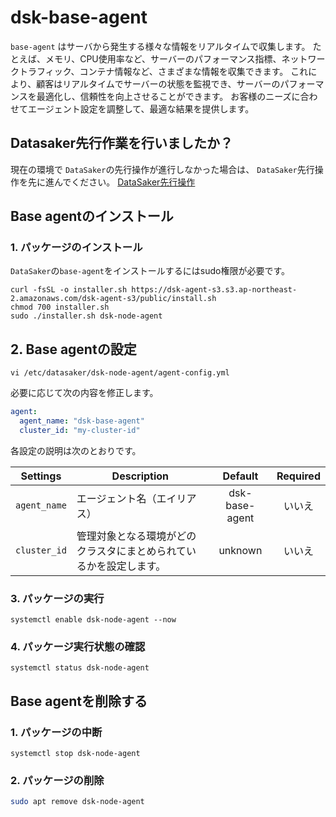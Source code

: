 # dsk-base-agent

`base-agent` はサーバから発生する様々な情報をリアルタイムで収集します。
たとえば、メモリ、CPU使用率など、サーバーのパフォーマンス指標、ネットワークトラフィック、コンテナ情報など、さまざまな情報を収集できます。
これにより、顧客はリアルタイムでサーバーの状態を監視でき、サーバーのパフォーマンスを最適化し、信頼性を向上させることができます。
お客様のニーズに合わせてエージェント設定を調整して、最適な結果を提供します。

## Datasaker先行作業を行いましたか？

現在の環境で `DataSaker`の先行操作が進行しなかった場合は、 `DataSaker`先行操作を先に進んでください。 [DataSaker先行操作](README.md)

## Base agentのインストール

### 1. パッケージのインストール

`DataSaker`の`base-agent`をインストールするにはsudo権限が必要です。
<!--
example API Key : VAR_GLOBAL_APIKEY=1234567890abcdef1234567890abcdef
 -->
```shell
curl -fsSL -o installer.sh https://dsk-agent-s3.s3.ap-northeast-2.amazonaws.com/dsk-agent-s3/public/install.sh
chmod 700 installer.sh
sudo ./installer.sh dsk-node-agent
```
## 2. Base agentの設定
```shell
vi /etc/datasaker/dsk-node-agent/agent-config.yml
```
必要に応じて次の内容を修正します。
```yaml
agent:
  agent_name: "dsk-base-agent"
  cluster_id: "my-cluster-id"
```
各設定の説明は次のとおりです。

| **Settings** | **Description** | **Default** | **Required** |
| -------------------------- | ---------------------------------------------------------------------------------------------------- | :---------: | :----------: |
| `agent_name` |エージェント名（エイリアス）| dsk-base-agent |いいえ
| `cluster_id` |管理対象となる環境がどのクラスタにまとめられているかを設定します。 | unknown |いいえ

### 3. パッケージの実行
```shell
systemctl enable dsk-node-agent --now
```
### 4. パッケージ実行状態の確認
```shell
systemctl status dsk-node-agent
```
## Base agentを削除する

### 1. パッケージの中断
```shell
systemctl stop dsk-node-agent
```
### 2. パッケージの削除
```bash
sudo apt remove dsk-node-agent
```
